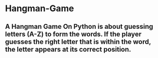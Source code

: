 # Hangman-Game
## A Hangman Game On Python is about guessing letters (A-Z) to form the words. If the player guesses the right letter that is within the word, the letter appears at its correct position. 
